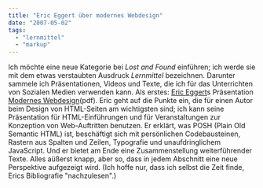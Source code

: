 ```yaml
---
title: "Eric Eggert über modernes Webdesign"
date: "2007-05-02"
tags: 
  - "lernmittel"
  - "markup"
---
```


Ich möchte eine neue Kategorie bei _Lost and Found_ einführen; ich werde sie mit dem etwas verstaubten Ausdruck _Lernmittel_ bezeichnen. Darunter sammele ich Präsentationen, Videos und Texte, die ich für das Unterrichten von Sozialen Medien verwenden kann. Als erstes: [Eric Eggert](http://yatil.de/ "yatil: Website von Erich Eggert")s Präsentation [Modernes Webdesign](http://yatil.de/webmontag/vienna0407/wm.pdf "PDF-Dokument")(pdf). Eric geht auf die Punkte ein, die für einen Autor beim Design von HTML-Seiten am wichtigsten sind; ich kann seine Präsentation für HTML-Einführungen und für Veranstaltungen zur Konzeption von Web-Auftritten benutzen. Er erklärt, was POSH (Plain Old Semantic HTML) ist, beschäftigt sich mit persönlichen Codebausteinen, Rastern aus Spalten und Zeilen, Typografie und unaufdringlichem JavaScript. Und er bietet am Ende eine Zusammenstellung weiterführender Texte. Alles aüßerst knapp, aber so, dass in jedem Abschnitt eine neue Perspektive aufgezeigt wird. (Ich hoffe nur, dass ich selbst die Zeit finde, Erics Bibliografie "nachzulesen".)
